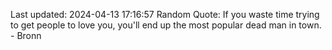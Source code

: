 Last updated: 2024-04-13 17:16:57
Random Quote: If you waste time trying to get people to love you, you'll end up the most popular dead man in town.  -  Bronn